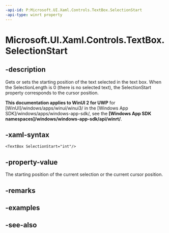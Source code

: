 ```yaml
---
-api-id: P:Microsoft.UI.Xaml.Controls.TextBox.SelectionStart
-api-type: winrt property
---
```


<!-- Property syntax
public int SelectionStart { get;  set; }
-->

# Microsoft.UI.Xaml.Controls.TextBox.SelectionStart

## -description
Gets or sets the starting position of the text selected in the text box. When the SelectionLength is 0 (there is no selected text), the SelectionStart property corresponds to the cursor position.

**This documentation applies to WinUI 2 for UWP** for [WinUI]/windows/apps/winui/winui3/ in the [Windows App SDK]/windows/apps/windows-app-sdk/, see the **[Windows App SDK namespaces]/windows/windows-app-sdk/api/winrt/**.

## -xaml-syntax
```xaml
<TextBox SelectionStart="int"/>
```


## -property-value
The starting position of the current selection or the current cursor position.

## -remarks

## -examples

## -see-also
